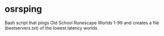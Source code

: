 # osrsping
Bash script that pings Old School Runescape Worlds 1-99 and creates a file (bestservers.txt) of the lowest latency worlds.
